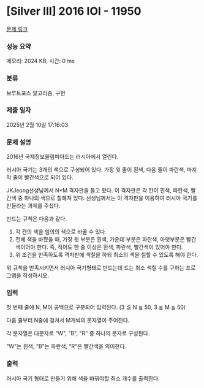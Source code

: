 # [Silver III] 2016 IOI - 11950 

[문제 링크](https://www.acmicpc.net/problem/11950) 

### 성능 요약

메모리: 2024 KB, 시간: 0 ms

### 분류

브루트포스 알고리즘, 구현

### 제출 일자

2025년 2월 10일 17:16:03

### 문제 설명

<p>2016년 국제정보올림피아드는 러시아에서 열린다.</p>

<p>러시아 국기는 3개의 색으로 구성되어 있다. 가장 윗 줄이 흰색, 다음 줄이 파란색, 마지막 줄이 빨간색으로 되어 있다.</p>

<p>JKJeong선생님께서 N*M 격자판을 들고 왔다. 이 격자판은 각 칸이 흰색, 파란색, 빨간색 중 하나의 색으로 칠해져 있다. 선생님께서는 이 격자판을 이용하여 러시아 국기를 만들라는 과제를 주셨다.</p>

<p>만드는 규칙은 다음과 같다.</p>

<ol>
	<li>각 칸의 색을 임의의 색으로 바꿀 수 있다.</li>
	<li>전체 색을 바꿨을 때, 가장 윗 부분은 흰색, 가운데 부분은 파란색, 아랫부분은 빨간색이어야 한다. 즉, 적어도 한 줄 이상은 흰색, 파란색, 빨간색이 있어야 한다.</li>
	<li>위 조건을 만족하도록 격자판에 색칠을 하되 최소의 색을 칠할 수 있도록 해야 한다.</li>
</ol>

<p>위 규칙을 만족시키면서 러시아 국기형태로 만드는데 드는 최소 색칠 수를 구하는 프로그램을 작성하시오.</p>

### 입력 

 <p>첫 번째 줄에 N, M이 공백으로 구분되어 입력된다. (3 ≦ N ≦ 50, 3 ≦ M ≦ 50)</p>

<p>다음 줄부터 N줄에 걸쳐서 M개씩의 문자열이 주어진다.</p>

<p>각 문자열은 대문자로 "W", "B", "R" 중 하나의 문자로 구성된다.</p>

<p>"W"는 흰색, "B"는 파란색, "R"은 빨간색을 의미한다.</p>

### 출력 

 <p>러시아 국기 형태로 만들기 위해 색을 바꿔야할 최소 개수를 출력한다.</p>


